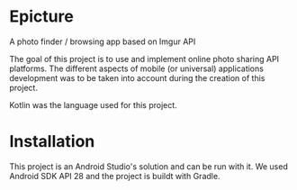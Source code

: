 # Epicture

A photo finder / browsing app based on Imgur API

The goal of this project is to use and implement online photo sharing API platforms.
The different aspects of mobile (or universal) applications development was to be taken into account during
the creation of this project.


Kotlin was the language used for this project.

# Installation
This project is an Android Studio's solution and can be run with it.
We used Android SDK API 28 and the project is buildt with Gradle.
